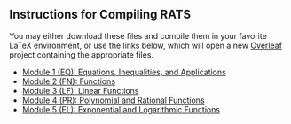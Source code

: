 ## Instructions for Compiling RATS
You may either download these files and compile them in your favorite LaTeX environment,
or use the links below, which will open a new [Overleaf](http://overleaf.com) project 
containing the appropriate files.

* [Module 1 (EQ): Equations, Inequalities, and Applications](https://www.overleaf.com/docs?snip_uri=https://raw.githubusercontent.com/TeamBasedInquiryLearning/library/main/source/precalculus/RATs/RAT-EQ.tex)
* [Module 2 (FN): Functions](https://www.overleaf.com/docs?snip_uri=https://raw.githubusercontent.com/TeamBasedInquiryLearning/library/main/source/precalculus/RATs/RAT-FN.tex)
* [Module 3 (LF): Linear Functions](https://www.overleaf.com/docs?snip_uri=https://raw.githubusercontent.com/TeamBasedInquiryLearning/library/main/source/precalculus/RATs/RAT-LF.tex)
* [Module 4 (PR): Polynomial and Rational Functions](https://www.overleaf.com/docs?snip_uri[]=https://raw.githubusercontent.com/TeamBasedInquiryLearning/library/main/source/precalculus/RATs/RAT-PR.tex&snip_uri[]=https://raw.githubusercontent.com/TeamBasedInquiryLearning/library/main/source/main/precalculus/RATs/images/desmos-graph-3.png&snip_uri[]=https://raw.githubusercontent.com/TeamBasedInquiryLearning/library/main/source/main/precalculus/RATs/images/desmos-graph-4.png&snip_uri[]=https://raw.githubusercontent.com/TeamBasedInquiryLearning/library/main/source/main/precalculus/RATs/images/desmos-graph-5.png&snip_uri[]=https://raw.githubusercontent.com/TeamBasedInquiryLearning/library/main/source/main/precalculus/RATs/images/desmos-graph-6.png)
* [Module 5 (EL): Exponential and Logarithmic Functions](https://www.overleaf.com/docs?snip_uri=https://raw.githubusercontent.com/TeamBasedInquiryLearning/library/main/source/precalculus/RATs/RAT-EL.tex)
